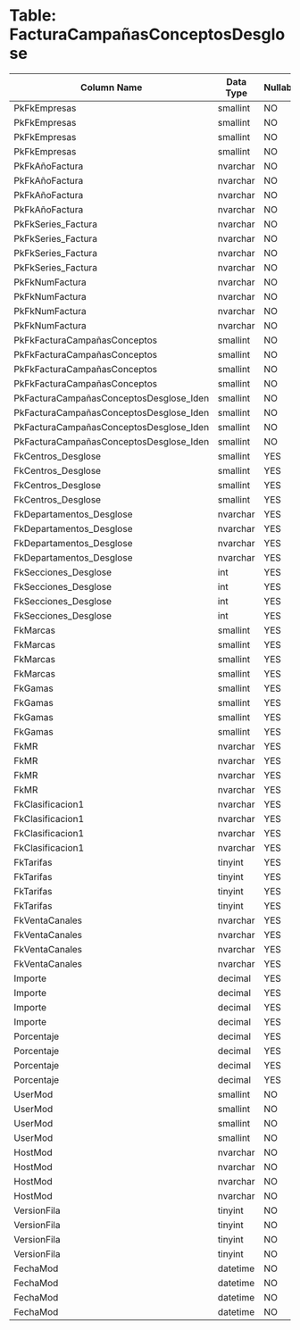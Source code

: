 # Table: FacturaCampañasConceptosDesglose

| Column Name | Data Type | Nullable |
|-------------|-----------|----------|
| PkFkEmpresas | smallint | NO |
| PkFkEmpresas | smallint | NO |
| PkFkEmpresas | smallint | NO |
| PkFkEmpresas | smallint | NO |
| PkFkAñoFactura | nvarchar | NO |
| PkFkAñoFactura | nvarchar | NO |
| PkFkAñoFactura | nvarchar | NO |
| PkFkAñoFactura | nvarchar | NO |
| PkFkSeries_Factura | nvarchar | NO |
| PkFkSeries_Factura | nvarchar | NO |
| PkFkSeries_Factura | nvarchar | NO |
| PkFkSeries_Factura | nvarchar | NO |
| PkFkNumFactura | nvarchar | NO |
| PkFkNumFactura | nvarchar | NO |
| PkFkNumFactura | nvarchar | NO |
| PkFkNumFactura | nvarchar | NO |
| PkFkFacturaCampañasConceptos | smallint | NO |
| PkFkFacturaCampañasConceptos | smallint | NO |
| PkFkFacturaCampañasConceptos | smallint | NO |
| PkFkFacturaCampañasConceptos | smallint | NO |
| PkFacturaCampañasConceptosDesglose_Iden | smallint | NO |
| PkFacturaCampañasConceptosDesglose_Iden | smallint | NO |
| PkFacturaCampañasConceptosDesglose_Iden | smallint | NO |
| PkFacturaCampañasConceptosDesglose_Iden | smallint | NO |
| FkCentros_Desglose | smallint | YES |
| FkCentros_Desglose | smallint | YES |
| FkCentros_Desglose | smallint | YES |
| FkCentros_Desglose | smallint | YES |
| FkDepartamentos_Desglose | nvarchar | YES |
| FkDepartamentos_Desglose | nvarchar | YES |
| FkDepartamentos_Desglose | nvarchar | YES |
| FkDepartamentos_Desglose | nvarchar | YES |
| FkSecciones_Desglose | int | YES |
| FkSecciones_Desglose | int | YES |
| FkSecciones_Desglose | int | YES |
| FkSecciones_Desglose | int | YES |
| FkMarcas | smallint | YES |
| FkMarcas | smallint | YES |
| FkMarcas | smallint | YES |
| FkMarcas | smallint | YES |
| FkGamas | smallint | YES |
| FkGamas | smallint | YES |
| FkGamas | smallint | YES |
| FkGamas | smallint | YES |
| FkMR | nvarchar | YES |
| FkMR | nvarchar | YES |
| FkMR | nvarchar | YES |
| FkMR | nvarchar | YES |
| FkClasificacion1 | nvarchar | YES |
| FkClasificacion1 | nvarchar | YES |
| FkClasificacion1 | nvarchar | YES |
| FkClasificacion1 | nvarchar | YES |
| FkTarifas | tinyint | YES |
| FkTarifas | tinyint | YES |
| FkTarifas | tinyint | YES |
| FkTarifas | tinyint | YES |
| FkVentaCanales | nvarchar | YES |
| FkVentaCanales | nvarchar | YES |
| FkVentaCanales | nvarchar | YES |
| FkVentaCanales | nvarchar | YES |
| Importe | decimal | YES |
| Importe | decimal | YES |
| Importe | decimal | YES |
| Importe | decimal | YES |
| Porcentaje | decimal | YES |
| Porcentaje | decimal | YES |
| Porcentaje | decimal | YES |
| Porcentaje | decimal | YES |
| UserMod | smallint | NO |
| UserMod | smallint | NO |
| UserMod | smallint | NO |
| UserMod | smallint | NO |
| HostMod | nvarchar | NO |
| HostMod | nvarchar | NO |
| HostMod | nvarchar | NO |
| HostMod | nvarchar | NO |
| VersionFila | tinyint | NO |
| VersionFila | tinyint | NO |
| VersionFila | tinyint | NO |
| VersionFila | tinyint | NO |
| FechaMod | datetime | NO |
| FechaMod | datetime | NO |
| FechaMod | datetime | NO |
| FechaMod | datetime | NO |
